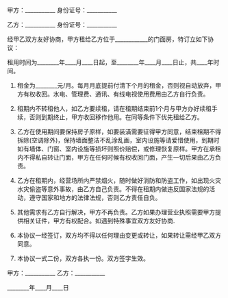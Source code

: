 
 


甲方：___________ 身份证号：___________


乙方：___________ 身份证号：___________


经甲乙双方友好协商，甲方租给乙方位于____________的门面房，特订立如下协议：


租用时间为________年____月____日起，至________年____月____日止，共____年时间。


1. 租金为________元/月。每月月底提前付清下个月的租金，否则视自动放弃，甲方有权收回。水电、管理费、通讯、有线电视使用费用由乙方自行负责。


2. 租期内不转租他人，如乙方要续租，请在租期结束前1个月与甲方办好续租手续，否则到期终止，甲方收回移作他用。在同等条件下优先租给乙方。


3. 乙方在使用期间要保持房子原样，如要装潢需要征得甲方同意，结束租期不得拆除(空调除外)，保持墙面整洁不乱涂乱画，室内设施等请爱惜使用，到期时如有墙体、门窗、室内设施等损坏则照价赔偿，或修理恢复原样。甲方在承租内不得私自转让门面，甲方在任何时候有权收回门面，产生一切后果由乙方负责。


4. 乙方在租期内，经营场所内严禁烟火，随时做好消防和防盗工作，如出现火灾水灾偷盗等意外事故，由乙方自己负责。不得在租期内做违反国家法规的活动，遵守国家和地方的法律法规，否则乙方责任自负。


5. 其他需求有乙方自行解决，甲方不再负责。乙方如果办理营业执照需要甲方提供相关证件，甲方有权配合。如遇到特殊事宜双方友好协商.


6. 本协议一经签订，双方均不得以任何理由变更或转让，如果转让需经甲乙双方同意。


7. 本协议一式二份，双方各执一份。双方签字生效。


甲方：___________ 乙方：___________


________年____月____日
 


 

 
 
 
 
 
  


  
 

  


  


  
 
 
 
 

